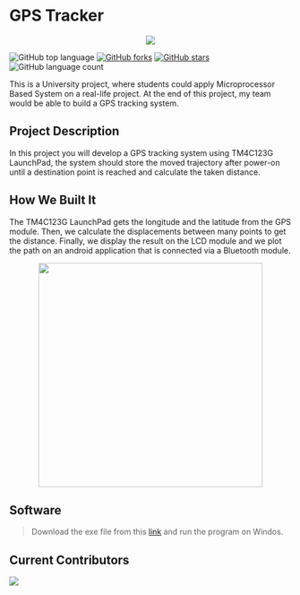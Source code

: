 # GPS Tracker

<p align="center">
    <img src="https://raw.githubusercontent.com/MoAmrYehia/res/master/Blue%20Red%20Sports%20Center%20Logo(1).png">
</p>


![GitHub top language](https://img.shields.io/github/languages/top/MoAmrYehia/Tiva?style=plastic)
[![GitHub forks](https://img.shields.io/github/forks/MoAmrYehia/Tiva)](https://github.com/MoAmrYehia/Tiva/network)
[![GitHub stars](https://img.shields.io/github/stars/MoAmrYehia/Tiva)](https://github.com/MoAmrYehia/Tiva/stargazers)
![GitHub language count](https://img.shields.io/github/languages/count/MoAmrYehia/Tiva)
    

This is a University project, where students could apply Microprocessor Based System on a real-life project. At the end of this project, my team would be able to build a GPS tracking system.



## Project Description
In this project you will develop a GPS tracking system using TM4C123G LaunchPad, the system should store the moved trajectory after power-on until a destination point is reached and calculate the taken distance.

## How We Built It
The TM4C123G LaunchPad gets the longitude and the latitude from the GPS module. Then, we calculate the displacements between many points to get the distance. Finally, we display the result on the LCD module and we plot the path on an android application that is connected via a Bluetooth module. 

<p align="center">
    <img src="https://raw.githubusercontent.com/MoAmrYehia/res/master/GPS.png" width="400" height="400">
</p>

## Software
>Download the exe file from this [link](http://bit.ly/3iiZOd6) and run the program on Windos.


## Current Contributors
<a href="https://github.com/MoAmrYehia/Tiva/graphs/contributors">
    
  <img src="https://contributors-img.web.app/image?repo=MoAmrYehia/Tiva" />
</a>
